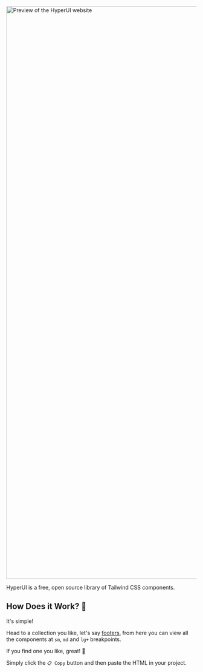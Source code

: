 <img width="1512" alt="Preview of the HyperUI website" src="https://user-images.githubusercontent.com/50486078/145440711-7b7dad03-ff18-4154-8134-b84d626970fa.png">

HyperUI is a free, open source library of Tailwind CSS components.

## How Does it Work? 🤔

It's simple!

Head to a collection you like, let's say [footers](https://hyperui.dev/components/footers), from here you can view all the components at `sm`, `md` and `lg+` breakpoints.

If you find one you like, great! 🥳

Simply click the `📋 Copy` button and then paste the HTML in your project.
